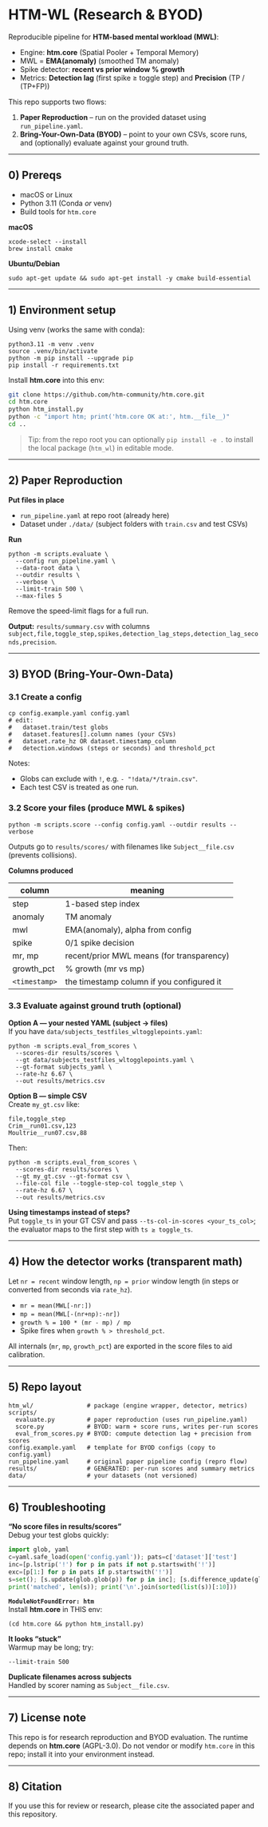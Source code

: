 # HTM-WL (Research & BYOD)

Reproducible pipeline for **HTM-based mental workload (MWL)**:
- Engine: **htm.core** (Spatial Pooler + Temporal Memory)
- MWL = **EMA(anomaly)** (smoothed TM anomaly)
- Spike detector: **recent vs prior window % growth**
- Metrics: **Detection lag** (first spike ≥ toggle step) and **Precision** (TP / (TP+FP))

This repo supports two flows:
1) **Paper Reproduction** – run on the provided dataset using `run_pipeline.yaml`.
2) **Bring-Your-Own-Data (BYOD)** – point to your own CSVs, score runs, and (optionally) evaluate against your ground truth.

---

## 0) Prereqs

- macOS or Linux
- Python 3.11 (Conda *or* venv)
- Build tools for `htm.core`

**macOS**
~~~
xcode-select --install
brew install cmake
~~~

**Ubuntu/Debian**
~~~
sudo apt-get update && sudo apt-get install -y cmake build-essential
~~~

---

## 1) Environment setup

Using venv (works the same with conda):
~~~
python3.11 -m venv .venv
source .venv/bin/activate
python -m pip install --upgrade pip
pip install -r requirements.txt
~~~

Install **htm.core** into this env:
~~~bash
git clone https://github.com/htm-community/htm.core.git
cd htm.core
python htm_install.py
python -c "import htm; print('htm.core OK at:', htm.__file__)"
cd ..
~~~

> Tip: from the repo root you can optionally `pip install -e .` to install the local package (`htm_wl`) in editable mode.

---

## 2) Paper Reproduction

**Put files in place**
- `run_pipeline.yaml` at repo root (already here)
- Dataset under `./data/` (subject folders with `train.csv` and test CSVs)

**Run**
~~~
python -m scripts.evaluate \
  --config run_pipeline.yaml \
  --data-root data \
  --outdir results \
  --verbose \
  --limit-train 500 \
  --max-files 5
~~~

Remove the speed-limit flags for a full run.

**Output:** `results/summary.csv` with columns  
`subject,file,toggle_step,spikes,detection_lag_steps,detection_lag_seconds,precision`.

---

## 3) BYOD (Bring-Your-Own-Data)

### 3.1 Create a config
~~~
cp config.example.yaml config.yaml
# edit:
#   dataset.train/test globs
#   dataset.features[].column names (your CSVs)
#   dataset.rate_hz OR dataset.timestamp_column
#   detection.windows (steps or seconds) and threshold_pct
~~~

Notes:
- Globs can exclude with `!`, e.g. `- "!data/*/train.csv"`.
- Each test CSV is treated as one run.

### 3.2 Score your files (produce MWL & spikes)
~~~
python -m scripts.score --config config.yaml --outdir results --verbose
~~~

Outputs go to `results/scores/` with filenames like `Subject__file.csv` (prevents collisions).

**Columns produced**

| column        | meaning                                   |
|---------------|-------------------------------------------|
| step          | 1-based step index                        |
| anomaly       | TM anomaly                                |
| mwl           | EMA(anomaly), alpha from config           |
| spike         | 0/1 spike decision                        |
| mr, mp        | recent/prior MWL means (for transparency) |
| growth_pct    | % growth (mr vs mp)                       |
| `<timestamp>` | the timestamp column if you configured it |

### 3.3 Evaluate against ground truth (optional)

**Option A — your nested YAML (subject → files)**  
If you have `data/subjects_testfiles_wltogglepoints.yaml`:
~~~
python -m scripts.eval_from_scores \
  --scores-dir results/scores \
  --gt data/subjects_testfiles_wltogglepoints.yaml \
  --gt-format subjects_yaml \
  --rate-hz 6.67 \
  --out results/metrics.csv
~~~

**Option B — simple CSV**  
Create `my_gt.csv` like:
~~~
file,toggle_step
Crim__run01.csv,123
Moultrie__run07.csv,88
~~~

Then:
~~~
python -m scripts.eval_from_scores \
  --scores-dir results/scores \
  --gt my_gt.csv --gt-format csv \
  --file-col file --toggle-step-col toggle_step \
  --rate-hz 6.67 \
  --out results/metrics.csv
~~~

**Using timestamps instead of steps?**  
Put `toggle_ts` in your GT CSV and pass `--ts-col-in-scores <your_ts_col>`; the evaluator maps to the first step with `ts ≥ toggle_ts`.

---

## 4) How the detector works (transparent math)

Let `nr = recent` window length, `np = prior` window length (in steps or converted from seconds via `rate_hz`).

- `mr = mean(MWL[-nr:])`  
- `mp = mean(MWL[-(nr+np):-nr])`  
- `growth % = 100 * (mr - mp) / mp`  
- Spike fires when `growth % > threshold_pct`.

All internals (`mr`, `mp`, `growth_pct`) are exported in the score files to aid calibration.

---

## 5) Repo layout

~~~
htm_wl/               # package (engine wrapper, detector, metrics)
scripts/
  evaluate.py         # paper reproduction (uses run_pipeline.yaml)
  score.py            # BYOD: warm + score runs, writes per-run scores
  eval_from_scores.py # BYOD: compute detection lag + precision from scores
config.example.yaml   # template for BYOD configs (copy to config.yaml)
run_pipeline.yaml     # original paper pipeline config (repro flow)
results/              # GENERATED: per-run scores and summary metrics
data/                 # your datasets (not versioned)
~~~

---

## 6) Troubleshooting

**“No score files in results/scores”**  
Debug your test globs quickly:
~~~python
import glob, yaml
c=yaml.safe_load(open('config.yaml')); pats=c['dataset']['test']
inc=[p.lstrip('!') for p in pats if not p.startswith('!')]
exc=[p[1:] for p in pats if p.startswith('!')]
s=set(); [s.update(glob.glob(p)) for p in inc]; [s.difference_update(glob.glob(p)) for p in exc]
print('matched', len(s)); print('\n'.join(sorted(list(s))[:10]))
~~~

**`ModuleNotFoundError: htm`**  
Install **htm.core** in THIS env:
~~~
(cd htm.core && python htm_install.py)
~~~

**It looks “stuck”**  
Warmup may be long; try:
~~~
--limit-train 500
~~~

**Duplicate filenames across subjects**  
Handled by scorer naming as `Subject__file.csv`.

---

## 7) License note

This repo is for research reproduction and BYOD evaluation. The runtime depends on **htm.core** (AGPL-3.0). Do not vendor or modify `htm.core` in this repo; install it into your environment instead.

---

## 8) Citation

If you use this for review or research, please cite the associated paper and this repository.
